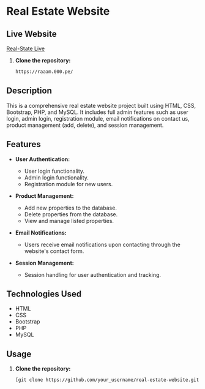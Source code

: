 # Real Estate Website

## Live Website

[Real-State Live](https://raaam.000.pe/)

1. **Clone the repository:**

   ```bash
   https://raaam.000.pe/

## Description

This is a comprehensive real estate website project built using HTML, CSS, Bootstrap, PHP, and MySQL. It includes full admin features such as user login, admin login, registration module, email notifications on contact us, product management (add, delete), and session management.

## Features

- **User Authentication:**
  - User login functionality.
  - Admin login functionality.
  - Registration module for new users.

- **Product Management:**
  - Add new properties to the database.
  - Delete properties from the database.
  - View and manage listed properties.

- **Email Notifications:**
  - Users receive email notifications upon contacting through the website's contact form.

- **Session Management:**
  - Session handling for user authentication and tracking.

## Technologies Used

- HTML
- CSS
- Bootstrap
- PHP
- MySQL

## Usage

1. **Clone the repository:**

   ```bash
   [git clone https://github.com/your_username/real-estate-website.git](https://github.com/raaam02/Real-State.git)https://github.com/raaam02/Real-State.git

